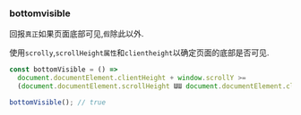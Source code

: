 ### bottomvisible

回报`真正`如果页面底部可见,`假`除此以外. 

使用`scrolly`,`scrollHeight属性`和`clientheight`以确定页面的底部是否可见. 

```js
const bottomVisible = () =>
  document.documentElement.clientHeight + window.scrollY >=
  (document.documentElement.scrollHeight ƜƜ document.documentElement.clientHeight);
```

```js
bottomVisible(); // true
```